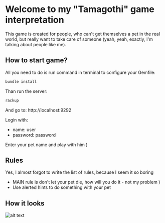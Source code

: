 # **Welcome to my "Tamagothi" game interpretation**
This game is created for people, who can't get themselves a pet 
in the real world, but really want to take care of someone 
(yeah, yeah, exactly, I'm talking about people like me).
## How to start game?
All you need to do is run command in terminal to configure your Gemfile:
```bash
bundle install
```
Than run the server:
```bash
rackup
```
And go to:
http://localhost:9292

Login with:
* name: user
* password: password

Enter your pet name and play with him )
## Rules
Yes, I almost forgot to write the list of rules, because I seem it so boring
* MAIN rule is don't let your pet die, how will you do it - not my problem )
* Use alerted hints to do something with your pet
## How it looks
![alt text](https://i.ibb.co/SfS7L9j/2020-12-01-17-03-09.png)
